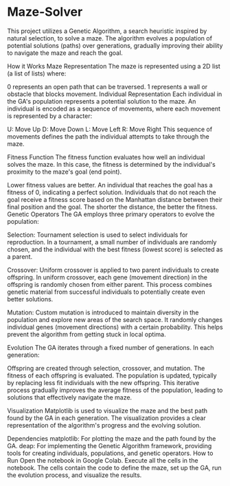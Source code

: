 # Maze-Solver
This project utilizes a Genetic Algorithm, a search heuristic inspired by natural selection, to solve a maze. The algorithm evolves a population of potential solutions (paths) over generations, gradually improving their ability to navigate the maze and reach the goal.

How it Works
Maze Representation
The maze is represented using a 2D list (a list of lists) where:

0 represents an open path that can be traversed.
1 represents a wall or obstacle that blocks movement.
Individual Representation
Each individual in the GA's population represents a potential solution to the maze. An individual is encoded as a sequence of movements, where each movement is represented by a character:

U: Move Up
D: Move Down
L: Move Left
R: Move Right
This sequence of movements defines the path the individual attempts to take through the maze.

Fitness Function
The fitness function evaluates how well an individual solves the maze. In this case, the fitness is determined by the individual's proximity to the maze's goal (end point).

Lower fitness values are better. An individual that reaches the goal has a fitness of 0, indicating a perfect solution.
Individuals that do not reach the goal receive a fitness score based on the Manhattan distance between their final position and the goal. The shorter the distance, the better the fitness.
Genetic Operators
The GA employs three primary operators to evolve the population:

Selection: Tournament selection is used to select individuals for reproduction. In a tournament, a small number of individuals are randomly chosen, and the individual with the best fitness (lowest score) is selected as a parent.

Crossover: Uniform crossover is applied to two parent individuals to create offspring. In uniform crossover, each gene (movement direction) in the offspring is randomly chosen from either parent. This process combines genetic material from successful individuals to potentially create even better solutions.

Mutation: Custom mutation is introduced to maintain diversity in the population and explore new areas of the search space. It randomly changes individual genes (movement directions) with a certain probability. This helps prevent the algorithm from getting stuck in local optima.

Evolution
The GA iterates through a fixed number of generations. In each generation:

Offspring are created through selection, crossover, and mutation.
The fitness of each offspring is evaluated.
The population is updated, typically by replacing less fit individuals with the new offspring.
This iterative process gradually improves the average fitness of the population, leading to solutions that effectively navigate the maze.

Visualization
Matplotlib is used to visualize the maze and the best path found by the GA in each generation. The visualization provides a clear representation of the algorithm's progress and the evolving solution.

Dependencies
matplotlib: For plotting the maze and the path found by the GA.
deap: For implementing the Genetic Algorithm framework, providing tools for creating individuals, populations, and genetic operators.
How to Run
Open the notebook in Google Colab.
Execute all the cells in the notebook. The cells contain the code to define the maze, set up the GA, run the evolution process, and visualize the results.
